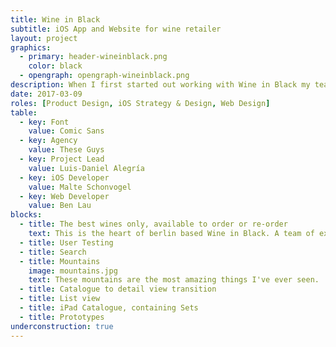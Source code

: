 ```yaml
---
title: Wine in Black
subtitle: iOS App and Website for wine retailer
layout: project
graphics:
  - primary: header-wineinblack.png
    color: black
  - opengraph: opengraph-wineinblack.png
description: When I first started out working with Wine in Black my team was briefed with designing, develop and launching the next generation wine purchasing App. What we released wasn't just a shop in the App Store but arguably the fastest and easiest way to purchase wine.
date: 2017-03-09
roles: [Product Design, iOS Strategy & Design, Web Design]
table:
  - key: Font
    value: Comic Sans
  - key: Agency
    value: These Guys
  - key: Project Lead
    value: Luis-Daniel Alegría
  - key: iOS Developer
    value: Malte Schonvogel
  - key: Web Developer
    value: Ben Lau
blocks:
  - title: The best wines only, available to order or re-order
    text: This is the heart of berlin based Wine in Black. A team of experts sample hundreds of bottles of wine — they have the best job in the world — and selects only a few for the shop.
  - title: User Testing
  - title: Search
  - title: Mountains
    image: mountains.jpg
    text: These mountains are the most amazing things I've ever seen.
  - title: Catalogue to detail view transition
  - title: List view
  - title: iPad Catalogue, containing Sets
  - title: Prototypes
underconstruction: true
---
```


